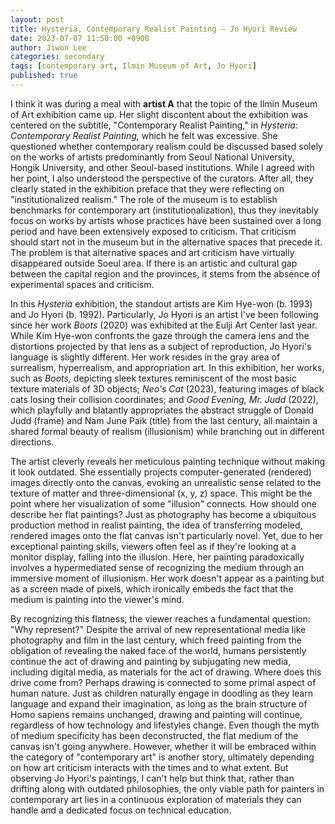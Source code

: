 ```yaml
---
layout: post
title: Hysteria, Contemporary Realist Painting — Jo Hyori Review
date: 2023-07-07 11:50:00 +0900
author: Jiwon Lee
categories: secondary
tags: [contemporary art, Ilmin Museum of Art, Jo Hyori]
published: true
---
```



I think it was during a meal with **artist A** that the topic of the Ilmin Museum of Art exhibition came up. Her slight discontent about the exhibition was centered on the subtitle, "Contemporary Realist Painting," in *Hysteria: Contemporary Realist Painting,* which he felt was excessive. She questioned whether contemporary realism could be discussed based solely on the works of artists predominantly from Seoul National University, Hongik University, and other Seoul-based institutions. While I agreed with her point, I also understood the perspective of the curators. After all, they clearly stated in the exhibition preface that they were reflecting on "institutionalized realism." The role of the museum is to establish benchmarks for contemporary art (institutionalization), thus they inevitably focus on works by artists whose practices have been sustained over a long period and have been extensively exposed to criticism. That criticism should start not in the museum but in the alternative spaces that precede it. The problem is that alternative spaces and art criticism have virtually disappeared outside Soeul area. If there is an artistic and cultural gap between the capital region and the provinces, it stems from the absence of experimental spaces and criticism.

In this *Hysteria* exhibition, the standout artists are Kim Hye-won (b. 1993) and Jo Hyori (b. 1992). Particularly, Jo Hyori is an artist I've been following since her work *Boots* (2020) was exhibited at the Eulji Art Center last year. While Kim Hye-won confronts the gaze through the camera lens and the distortions projected by that lens as a subject of reproduction, Jo Hyori's language is slightly different. Her work resides in the gray area of surrealism, hyperrealism, and appropriation art. In this exhibition, her works, such as *Boots,* depicting sleek textures reminiscent of the most basic texture materials of 3D objects; *Neo's Cat* (2023), featuring images of black cats losing their collision coordinates; and *Good Evening, Mr. Judd* (2022), which playfully and blatantly appropriates the abstract struggle of Donald Judd (frame) and Nam June Paik (title) from the last century, all maintain a shared formal beauty of realism (illusionism) while branching out in different directions.

The artist cleverly reveals her meticulous painting technique without making it look outdated. She essentially projects computer-generated (rendered) images directly onto the canvas, evoking an unrealistic sense related to the texture of matter and three-dimensional (x, y, z) space. This might be the point where her visualization of some "illusion" connects. How should one describe her flat paintings? Just as photography has become a ubiquitous production method in realist painting, the idea of transferring modeled, rendered images onto the flat canvas isn't particularly novel. Yet, due to her exceptional painting skills, viewers often feel as if they're looking at a monitor display, falling into the illusion. Here, her painting paradoxically involves a hypermediated sense of recognizing the medium through an immersive moment of illusionism. Her work doesn't appear as a painting but as a screen made of pixels, which ironically embeds the fact that the medium is painting into the viewer's mind.

By recognizing this flatness, the viewer reaches a fundamental question: "Why represent?" Despite the arrival of new representational media like photography and film in the last century, which freed painting from the obligation of revealing the naked face of the world, humans persistently continue the act of drawing and painting by subjugating new media, including digital media, as materials for the act of drawing. Where does this drive come from? Perhaps drawing is connected to some primal aspect of human nature. Just as children naturally engage in doodling as they learn language and expand their imagination, as long as the brain structure of Homo sapiens remains unchanged, drawing and painting will continue, regardless of how technology and lifestyles change. Even though the myth of medium specificity has been deconstructed, the flat medium of the canvas isn't going anywhere. However, whether it will be embraced within the category of "contemporary art" is another story, ultimately depending on how art criticism interacts with the times and to what extent. But observing Jo Hyori's paintings, I can't help but think that, rather than drifting along with outdated philosophies, the only viable path for painters in contemporary art lies in a continuous exploration of materials they can handle and a dedicated focus on technical education.
